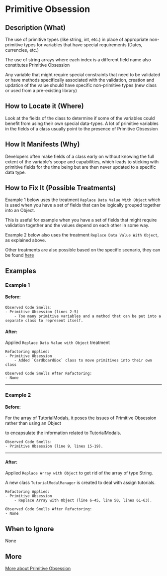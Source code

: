 # Primitive Obsession
## Description (What)

The use of primitive types (like string, int, etc.) in place of appropriate non-primitive types for variables that have special requirements (Dates, currencies, etc.)

The use of string arrays where each index is a different field name also constitutes Primitive Obsession

Any variable that might require special constraints that need to be validated or have methods specifically associated with the validation, creation and updation of the value should have specific non-primitive types (new class or used from a pre-existing library)

## How to Locate it (Where)

Look at the fields of the class to determine if some of the variables could benefit from using their own special data-types. A lot of primitive variables in the fields of a class usually point to the presence of Primitive Obsession

## How It Manifests (Why)

Developers often make fields of a class early on without knowing the full extent of the variable's scope and capabilities, which leads to sticking with primitive fields for the time being but are then never updated to a specific data type.

## How to Fix It (Possible Treatments)

Example 1 below uses the treatment `Replace Data Value With Object` which is used when you have a set of fields that can be logically grouped together into an Object. 

This is useful for example when you have a set of fields that might require validation together and the values depend on each other in some way.

Example 2 below also uses the treatment `Replace Data Value With Object`, as explained above.

Other treatments are also possible based on the specific scenario, they can be found [here](https://refactoring.guru/smells/primitive-obsession#:~:text=Treatment)

## Examples

### Example 1

#### Before:

```
Observed Code Smells:
- Primitive Obsession (lines 2-5)
    - Too many primitive variables and a method that can be put into a separate class to represent itself.
```

#### After:
Applied `Replace Data Value with Object` treatment

```
Refactoring Applied:
- Primitive Obsession
    - Added `CardboardBox` class to move primitives into their own class
```

```
Observed Code Smells After Refactoring:
- None
```

---

### Example 2

#### Before:

For the array of TutorialModals, it poses the issues of Primitive Obsession rather than using an Object

to encapsulate the information related to TutorialModals.

```
Observed Code Smells:
- Primitive Obsession (line 9, lines 15-19).
```

---

#### After:

Applied `Replace Array with Object` to get rid of the array of type String.

A new class `TutorialModalManager` is created to deal with assign tutorials.

```
Refactoring Applied:
- Primitive Obsession
    - Replace Array with Object (line 6-45, line 50, lines 61-63).
```

```
Observed Code Smells After Refactoring:
- None
```

## When to Ignore

None

## More

[More about Primitive Obsession](https://refactoring.guru/smells/primitive-obsession)
